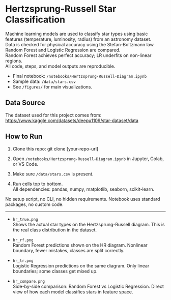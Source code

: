 # Hertzsprung-Russell Star Classification

Machine learning models are used to classify star types using basic features (temperature, luminosity, radius) from an astronomy dataset.  
Data is checked for physical accuracy using the Stefan-Boltzmann law.  
Random Forest and Logistic Regression are compared.  
Random Forest achieves perfect accuracy; LR underfits on non-linear regions.  
All code, steps, and model outputs are reproducible.  

- Final notebook: `/notebooks/Hertzsprung-Russell-Diagram.ipynb`
- Sample data: `/data/stars.csv`
- See `/figures/` for main visualizations.

## Data Source

The dataset used for this project comes from:
https://www.kaggle.com/datasets/deepu1109/star-dataset/data

## How to Run

1. Clone this repo:
   git clone [your-repo-url]

2. Open `/notebooks/Hertzsprung-Russell-Diagram.ipynb` in Jupyter, Colab, or VS Code.

3. Make sure `/data/stars.csv` is present.

4. Run cells top to bottom.  
   All dependencies: pandas, numpy, matplotlib, seaborn, scikit-learn.

No setup script, no CLI, no hidden requirements. Notebook uses standard packages, no custom code.

--------------------------------------------------------------------
- `hr_true.png`  
  Shows the actual star types on the Hertzsprung-Russell diagram. This is the real class distribution in the dataset.

- `hr_rf.png`  
  Random Forest predictions shown on the HR diagram. Nonlinear boundary, fewer mistakes, classes are split correctly.

- `hr_lr.png`  
  Logistic Regression predictions on the same diagram. Only linear boundaries; some classes get mixed up.

- `hr_compare.png`  
  Side-by-side comparison: Random Forest vs Logistic Regression. Direct view of how each model classifies stars in feature space.

